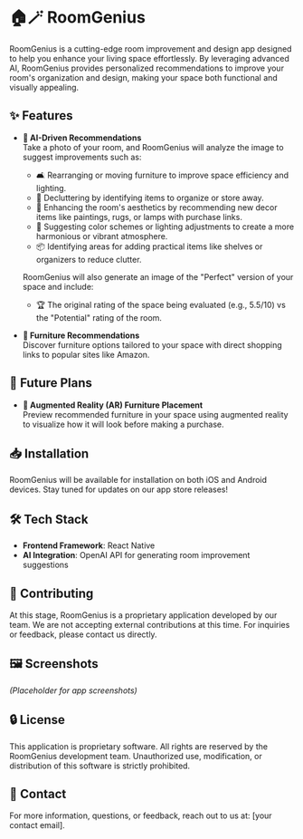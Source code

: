 # 🏠🪄 RoomGenius

RoomGenius is a cutting-edge room improvement and design app designed to help you enhance your living space effortlessly. By leveraging advanced AI, RoomGenius provides personalized recommendations to improve your room's organization and design, making your space both functional and visually appealing.

## ✨ Features

- **🤖 AI-Driven Recommendations**  
  Take a photo of your room, and RoomGenius will analyze the image to suggest improvements such as:
  - 🛋️ Rearranging or moving furniture to improve space efficiency and lighting.
  - 🧹 Decluttering by identifying items to organize or store away.
  - 🎨 Enhancing the room's aesthetics by recommending new decor items like paintings, rugs, or lamps with purchase links.
  - 🌈 Suggesting color schemes or lighting adjustments to create a more harmonious or vibrant atmosphere.
  - 📦 Identifying areas for adding practical items like shelves or organizers to reduce clutter.

  RoomGenius will also generate an image of the "Perfect" version of your space and include:
  - 🏆 The original rating of the space being evaluated (e.g., 5.5/10) vs the "Potential" rating of the room.

- **🛒 Furniture Recommendations**  
  Discover furniture options tailored to your space with direct shopping links to popular sites like Amazon.

## 🚀 Future Plans

- **📱 Augmented Reality (AR) Furniture Placement**  
  Preview recommended furniture in your space using augmented reality to visualize how it will look before making a purchase.

## 📥 Installation

RoomGenius will be available for installation on both iOS and Android devices. Stay tuned for updates on our app store releases!

## 🛠️ Tech Stack

- **Frontend Framework**: React Native  
- **AI Integration**: OpenAI API for generating room improvement suggestions

## 🤝 Contributing

At this stage, RoomGenius is a proprietary application developed by our team. We are not accepting external contributions at this time. For inquiries or feedback, please contact us directly.

## 🖼️ Screenshots

*(Placeholder for app screenshots)*

## 🔒 License

This application is proprietary software. All rights are reserved by the RoomGenius development team. Unauthorized use, modification, or distribution of this software is strictly prohibited.

## 📧 Contact

For more information, questions, or feedback, reach out to us at: [your contact email].
